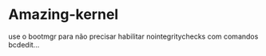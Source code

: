 # Amazing-kernel
use o bootmgr para não precisar habilitar nointegritychecks com comandos bcdedit...
